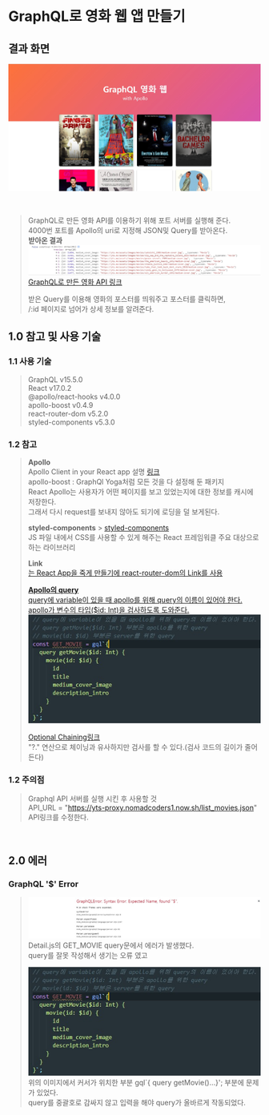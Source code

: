 # GraphQL로 영화 웹 앱 만들기

## 결과 화면

![img](./img/result.jpg)

<br>

> GraphQL로 만든 영화 API를 이용하기 위해 포트 서버를 실행해 준다.  
> 4000번 포트를 Apollo의 uri로 지정해 JSON및 Query를 받아온다.  
> **받아온 결과**  
> ![img](./img/img_01.jpg)  
> [GraphQL로 만든 영화 API 링크](https://github.com/Juferis/for-practice/tree/master/movieql)
>
> 받은 Query를 이용해 영화의 포스터를 띄워주고 포스터를 클릭하면,  
> /:id 페이지로 넘어가 상세 정보를 알려준다.

## 1.0 참고 및 사용 기술

### 1.1 사용 기술

> GraphQL v15.5.0  
> React v17.0.2  
> @apollo/react-hooks v4.0.0  
> apollo-boost v0.4.9  
> react-router-dom v5.2.0  
> styled-components v5.3.0

### 1.2 참고

> **Apollo**  
> Apollo Client in your React app 설명 [링크](https://www.apollographql.com/docs/react/get-started/)  
> apollo-boost : GraphQl Yoga처럼 모든 것을 다 설정해 둔 패키지  
> React Apollo는 사용자가 어떤 페이지를 보고 있었는지에 대한 정보를 캐시에 저장한다.  
> 그래서 다시 request를 보내지 않아도 되기에 로딩을 덜 보게된다.  
>
> **styled-components** > [styled-components](https://hellominchan.tistory.com/99)  
> JS 파일 내에서 CSS를 사용할 수 있게 해주는 React 프레임워클 주요 대상으로 하는 라이브러리
>
> **Link**  
>    <a href={link}>는 React App을 죽게 만들기에 react-router-dom의 Link를 사용
>
> **Apollo의 query**  
> query에 variable이 있을 때 apollo를 위해 query의 이름이 있어야 한다.  
> apollo가 변수의 타입($id: Int)을 검사하도록 도와준다.  
> ![img](./img/apollo-query.jpg)
>
> Optional Chaining[링크](https://developer.mozilla.org/ko/docs/Web/JavaScript/Reference/Operators/Optional_chaining)  
> "?." 연산으로 체이닝과 유사하지만 검사를 할 수 있다.(검사 코드의 길이가 줄어든다)

### 1.2 주의점

> Graphql API 서버를 실행 시킨 후 사용할 것  
> API_URL = "https://yts-proxy.nomadcoders1.now.sh/list_movies.json" API링크를 수정한다.

<br>

## 2.0 에러

### GraphQL '$' Error

> ![img](./img/error_01.jpg)  
> Detail.js의 GET_MOVIE query문에서 에러가 발생했다.  
> query를 잘못 작성해서 생기는 오류 였고
>
> ![img](./img/apollo-query.jpg)  
> 위의 이미지에서 커서가 위치한 부분 gql`{ query getMovie()...}'; 부분에 문제가 있었다.  
> query를 중괄호로 감싸지 않고 입력을 해야 query가 올바르게 작동되었다.
